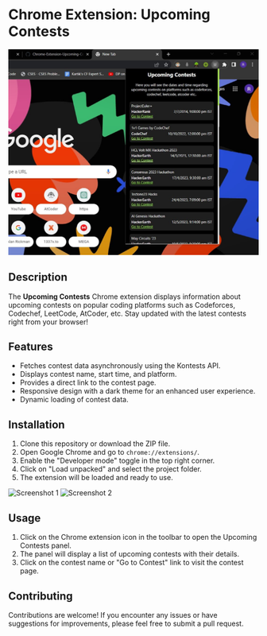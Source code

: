 # Chrome Extension: Upcoming Contests

![Extension Preview](images/img1.jpg)

## Description
The **Upcoming Contests** Chrome extension displays information about upcoming contests on popular coding platforms such as Codeforces, Codechef, LeetCode, AtCoder, etc. Stay updated with the latest contests right from your browser!

## Features
- Fetches contest data asynchronously using the Kontests API.
- Displays contest name, start time, and platform.
- Provides a direct link to the contest page.
- Responsive design with a dark theme for an enhanced user experience.
- Dynamic loading of contest data.

## Installation
1. Clone this repository or download the ZIP file.
2. Open Google Chrome and go to `chrome://extensions/`.
3. Enable the "Developer mode" toggle in the top right corner.
4. Click on "Load unpacked" and select the project folder.
5. The extension will be loaded and ready to use.

![Screenshot 1](images/img2.png)
![Screenshot 2](images/img3.png)

## Usage
1. Click on the Chrome extension icon in the toolbar to open the Upcoming Contests panel.
2. The panel will display a list of upcoming contests with their details.
3. Click on the contest name or "Go to Contest" link to visit the contest page.

## Contributing
Contributions are welcome! If you encounter any issues or have suggestions for improvements, please feel free to submit a pull request.



